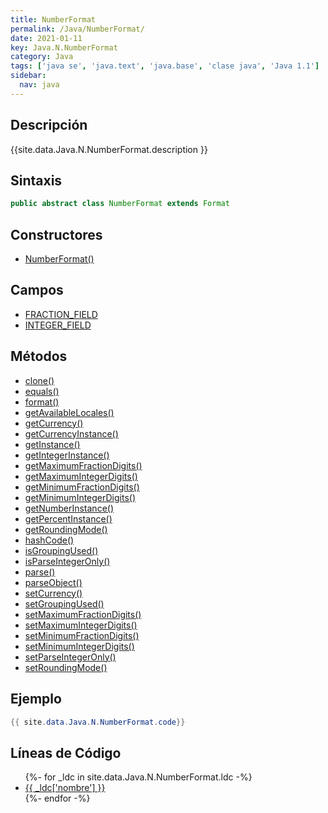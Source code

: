 ```yaml
---
title: NumberFormat
permalink: /Java/NumberFormat/
date: 2021-01-11
key: Java.N.NumberFormat
category: Java
tags: ['java se', 'java.text', 'java.base', 'clase java', 'Java 1.1']
sidebar: 
  nav: java
---
```


## Descripción
{{site.data.Java.N.NumberFormat.description }}

## Sintaxis
~~~java
public abstract class NumberFormat extends Format
~~~

## Constructores
* [NumberFormat()](/Java/NumberFormat/NumberFormat/)

## Campos
* [FRACTION_FIELD](/Java/NumberFormat/FRACTION_FIELD)
* [INTEGER_FIELD](/Java/NumberFormat/INTEGER_FIELD)

## Métodos
* [clone()](/Java/NumberFormat/clone)
* [equals()](/Java/NumberFormat/equals)
* [format()](/Java/NumberFormat/format)
* [getAvailableLocales()](/Java/NumberFormat/getAvailableLocales)
* [getCurrency()](/Java/NumberFormat/getCurrency)
* [getCurrencyInstance()](/Java/NumberFormat/getCurrencyInstance)
* [getInstance()](/Java/NumberFormat/getInstance)
* [getIntegerInstance()](/Java/NumberFormat/getIntegerInstance)
* [getMaximumFractionDigits()](/Java/NumberFormat/getMaximumFractionDigits)
* [getMaximumIntegerDigits()](/Java/NumberFormat/getMaximumIntegerDigits)
* [getMinimumFractionDigits()](/Java/NumberFormat/getMinimumFractionDigits)
* [getMinimumIntegerDigits()](/Java/NumberFormat/getMinimumIntegerDigits)
* [getNumberInstance()](/Java/NumberFormat/getNumberInstance)
* [getPercentInstance()](/Java/NumberFormat/getPercentInstance)
* [getRoundingMode()](/Java/NumberFormat/getRoundingMode)
* [hashCode()](/Java/NumberFormat/hashCode)
* [isGroupingUsed()](/Java/NumberFormat/isGroupingUsed)
* [isParseIntegerOnly()](/Java/NumberFormat/isParseIntegerOnly)
* [parse()](/Java/NumberFormat/parse)
* [parseObject()](/Java/NumberFormat/parseObject)
* [setCurrency()](/Java/NumberFormat/setCurrency)
* [setGroupingUsed()](/Java/NumberFormat/setGroupingUsed)
* [setMaximumFractionDigits()](/Java/NumberFormat/setMaximumFractionDigits)
* [setMaximumIntegerDigits()](/Java/NumberFormat/setMaximumIntegerDigits)
* [setMinimumFractionDigits()](/Java/NumberFormat/setMinimumFractionDigits)
* [setMinimumIntegerDigits()](/Java/NumberFormat/setMinimumIntegerDigits)
* [setParseIntegerOnly()](/Java/NumberFormat/setParseIntegerOnly)
* [setRoundingMode()](/Java/NumberFormat/setRoundingMode)

## Ejemplo
~~~java
{{ site.data.Java.N.NumberFormat.code}}
~~~

## Líneas de Código
<ul>
{%- for _ldc in site.data.Java.N.NumberFormat.ldc -%}
   <li>
       <a href="{{_ldc['url'] }}">{{ _ldc['nombre'] }}</a>
   </li>
{%- endfor -%}
</ul>
